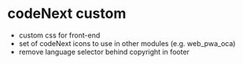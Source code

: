codeNext custom
===============

* custom css for front-end
* set of codeNext icons to use in other modules (e.g. web_pwa_oca)
* remove language selector behind copyright in footer